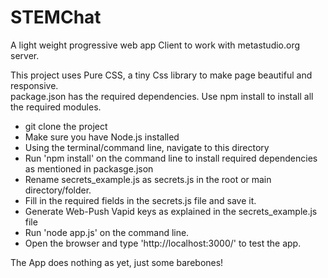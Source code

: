 # STEMChat
A light weight progressive web app Client to work with metastudio.org server.

This project uses Pure CSS, a tiny Css library to make page beautiful and responsive.  
package.json has the required dependencies. Use npm install to install all the required modules.

 - git clone the project
 - Make sure you have Node.js installed
 - Using the terminal/command line, navigate to this directory
 - Run 'npm install' on the command line to install required dependencies as mentioned in packasge.json
 - Rename secrets_example.js as secrets.js in the root or main directory/folder.
 - Fill in the required fields in the secrets.js file and save it.
 - Generate Web-Push Vapid keys as explained in the secrets_example.js file
 - Run 'node app.js' on the command line.
 - Open the browser and type 'http://localhost:3000/' to test the app.

The App does nothing as yet, just some barebones!
